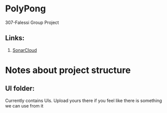 # PolyPong
307-Falessi Group Project 

## Links:
 1) [SonarCloud](https://sonarcloud.io/dashboard?id=rocktothorpe_PolyPong)

# Notes about project structure

## UI folder:
Currently contains UIs. Upload yours there if you feel like there is something we can use from it
